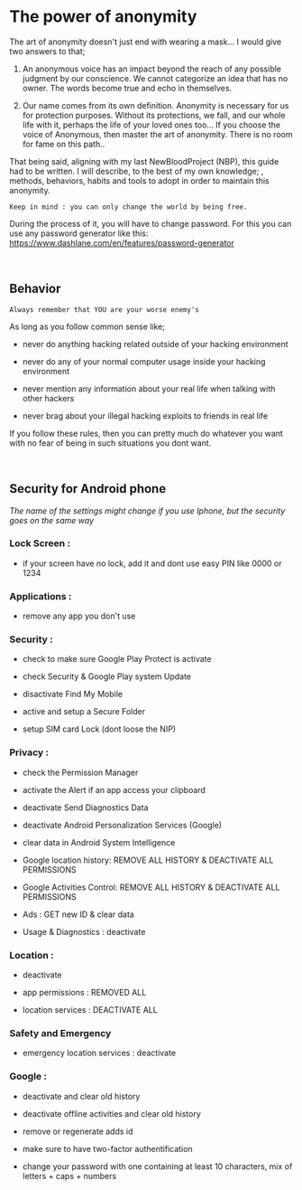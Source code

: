 # The power of anonymity

The art of anonymity doesn't just end with wearing a mask... 
I would give two answers to that; 

1. An anonymous voice has an impact beyond the reach of any possible judgment by our conscience. We cannot categorize an idea that has no owner. The words become true and echo in themselves. 

2. Our name comes from its own definition. Anonymity is necessary for us for protection purposes. Without its protections, we fall, and our whole life with it, perhaps the life of your loved ones too... If you choose the voice of Anonymous, then master the art of anonymity. There is no room for fame on this path..

That being said, aligning with my last NewBloodProject (NBP), this guide had to be written. I will describe, to the best of my own knowledge; , methods, behaviors, habits and tools to adopt in order to maintain this anonymity. 

``Keep in mind : you can only change the world by being free.``

During the process of it, you will have to change password. For this you can use any password generator like this: https://www.dashlane.com/en/features/password-generator

</br>

## Behavior 

``Always remember that YOU are your worse enemy's``

As long as you follow common sense like;

- never do anything hacking related outside of your hacking environment

- never do any of your normal computer usage inside your hacking environment

- never mention any information about your real life when talking with other hackers

- never brag about your illegal hacking exploits to friends in real life

If you follow these rules, then you can pretty much do whatever you want with no fear of being in such situations you dont want.

</br>

## Security for Android phone
*The name of the settings might change if you use Iphone, but the security goes on the same way*

### Lock Screen : 
- if your screen have no lock, add it and dont use easy PIN like 0000 or 1234

### Applications : 
- remove any app you don't use

### Security :  
- check to make sure Google Play Protect is activate

- check Security & Google Play system Update

- disactivate Find My Mobile

- active and setup a Secure Folder

- setup SIM card Lock (dont loose the NIP)

### Privacy :
- check the Permission Manager

- activate the Alert if an app access your clipboard

- deactivate Send Diagnostics Data

- deactivate Android Personalization Services (Google)

- clear data in Android System Intelligence

- Google location history: REMOVE ALL HISTORY & DEACTIVATE ALL PERMISSIONS

- Google Activities Control: REMOVE ALL HISTORY & DEACTIVATE ALL PERMISSIONS

- Ads : GET new ID & clear data

- Usage & Diagnostics : deactivate

### Location :
- deactivate

- app permissions : REMOVED ALL

- location services : DEACTIVATE ALL

### Safety and Emergency
- emergency location services : deactivate

### Google :

- deactivate and clear old history

- deactivate offline activities and clear old history

-  remove or regenerate adds id 

- make sure to have two-factor authentification

- change your password with one containing at least 10 characters, mix of letters + caps + numbers

